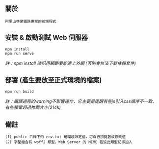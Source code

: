 ## 關於

    阿里山林業鐵路專案的前端程式

## 安裝 & 啟動測試 Web 伺服器
```
npm install
npm run serve
```
_註：npm install 時記得網路要能連上外網 (否則會無法下載依賴套件)_

## 部署 (產生要放至正式環境的檔案)
```
npm run build
```
_註：編譯過程的warning不影響運作，它主要是提醒有些js引入css順序不一致、有些檔案超過推薦大小(214k)_

## 備註
    (1) public 目錄下的 env.txt 是環境設定檔，可自行加變數或修改值
    (2) 字型檔含有 woff2 類型，Web Server 的 MIME 若沒此類型記得加入